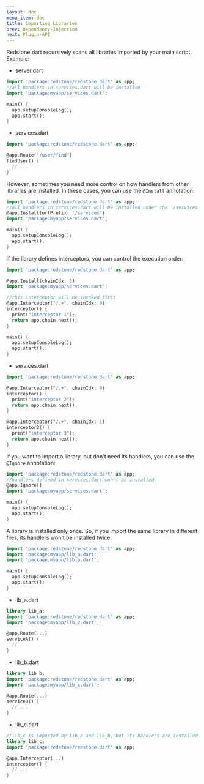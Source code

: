 ```yaml
---
layout: doc
menu_item: doc
title: Importing Libraries
prev: Dependency-Injection
next: Plugin-API
---
```

Redstone.dart recursively scans all libraries imported by your main script. Example:

- server.dart

```dart
import 'package:redstone/redstone.dart' as app;
//all handlers in services.dart will be installed
import 'package:myapp/services.dart';

main() {
  app.setupConsoleLog();
  app.start();
}
``` 
- services.dart

```dart
import 'package:redstone/redstone.dart' as app;

@app.Route("/user/find")
findUser() {
  // ...
}
```

However, sometimes you need more control on how handlers from other libraries are installed. In these cases, you can use the `@Install` annotation:

```dart
import 'package:redstone/redstone.dart' as app;
//all handlers in services.dart will be installed under the '/services' path
@app.Install(urlPrefix: '/services')
import 'package:myapp/services.dart';

main() {
  app.setupConsoleLog();
  app.start();
}
``` 

If the library defines interceptors, you can control the execution order:

```dart
import 'package:redstone/redstone.dart' as app;

@app.Install(chainIdx: 1)
import 'package:myapp/services.dart';

//this interceptor will be invoked first
@app.Interceptor("/.+", chainIdx: 0)
interceptor() {
  print("interceptor 1");
  return app.chain.next();
}

main() {
  app.setupConsoleLog();
  app.start();
}
``` 
- services.dart

```dart
import 'package:redstone/redstone.dart' as app;

@app.Interceptor("/.+", chainIdx: 0)
interceptor() {
  print("interceptor 2");
  return app.chain.next();
}

@app.Interceptor("/.+", chainIdx: 1)
interceptor2() {
  print("interceptor 3");
  return app.chain.next();
}
```

If you want to import a library, but don't need its handlers, you can use the `@Ignore` annotation:

```dart
import 'package:redstone/redstone.dart' as app;
//handlers defined in services.dart won't be installed
@app.Ignore()
import 'package:myapp/services.dart';

main() {
  app.setupConsoleLog();
  app.start();
}
``` 

A library is installed only once. So, if you import the same library in different files, its handlers won't be installed twice:

```dart
import 'package:redstone/redstone.dart' as app;
import 'package:myapp/lib_a.dart';
import 'package:myapp/lib_b.dart';

main() {
  app.setupConsoleLog();
  app.start();
}
``` 
- lib_a.dart

```dart
library lib_a;
import 'package:redstone/redstone.dart' as app;
import 'package:myapp/lib_c.dart';

@app.Route(...)
serviceA() {
  // ...
}
```
- lib_b.dart

```dart
library lib_b;
import 'package:redstone/redstone.dart' as app;
import 'package:myapp/lib_c.dart';

@app.Route(...)
serviceB() {
  // ...
}
```
- lib_c.dart

```dart
//lib_c is imported by lib_a and lib_b, but its handlers are installed only once.
library lib_c;
import 'package:redstone/redstone.dart' as app;

@app.Interceptor(...)
interceptor() {
  // ...
}
```
